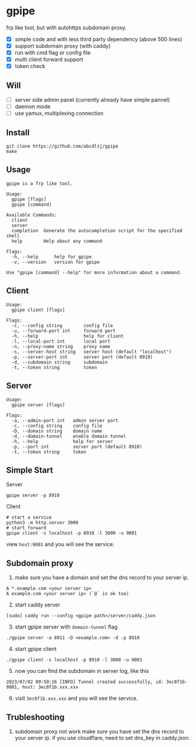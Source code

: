 # gpipe

frp like tool, but with autohttps subdomain proxy.

- [x] simple code and with less third party dependency (above 500 lines) 
- [x] support subdomain proxy (with caddy)
- [x] run with cmd flag or config file
- [x] multi client forward support
- [x] token check

## Will
- [ ] server side admin panel (currently already have simple pannel)
- [ ] daemon mode
- [ ] use yamux, multiplexing connection

## Install

```
git clone https://github.com/abcdlsj/gpipe
make
```

## Usage

```
gpipe is a frp like tool.

Usage:
  gpipe [flags]
  gpipe [command]

Available Commands:
  client     
  server      
  completion  Generate the autocompletion script for the specified shell
  help        Help about any command

Flags:
  -h, --help      help for gpipe
  -v, --version   version for gpipe

Use "gpipe [command] --help" for more information about a command.
```

## Client
```
Usage:
  gpipe client [flags]

Flags:
  -c, --config string        config file
  -u, --forward-port int     forward port
  -h, --help                 help for client
  -l, --local-port int       local port
  -n, --proxy-name string    proxy name
  -s, --server-host string   server host (default "localhost")
  -p, --server-port int      server port (default 8910)
  -d, --subdomain string     subdomain
  -t, --token string         token
```

## Server 
```
Usage:
  gpipe server [flags]

Flags:
  -a, --admin-port int   admin server port
  -c, --config string    config file
  -D, --domain string    domain name
  -d, --domain-tunnel    enable domain tunnel
  -h, --help             help for server
  -p, --port int         server port (default 8910)
  -t, --token string     token
```

## Simple Start

Server
```
gpipe server -p 8910
```

Client
```
# start a service
python3 -m http.server 3000
# start forward
gpipe client -s localhost -p 8910 -l 3000 -u 9001
```

view `host:9001` and you will see the service.

## Subdomain proxy

1. make sure you have a domain and set the dns record to your server ip.

```
A *.example.com <your server ip>
A example.com <your server ip> (`@` is ok too)
```

2. start caddy server
```
[sudo] caddy run --config <gpipe path>/server/caddy.json
```

3. start gpipe server with `domain-tunnel` flag
```
./gpipe server -a 8911 -D <example.com> -d -p 8910
``` 

4. start gpipe client
```
./gpipe client -s localhost -p 8910 -l 3000 -u 9001
```

5. now you can find the subdomain in server log, like this
```
2023/07/02 09:50:16 [INFO] Tunnel created successfully, id: 3ec8f1b-9001, host: 3ec8f1b.xxx.xxx
```

6. visit `3ec8f1b.xxx.xxx` and you will see the service.


## Trubleshooting

1. subdomain proxy not work
make sure you have set the dns record to your server ip. 
if you use cloudflare, need to set dns_key in caddy.json.